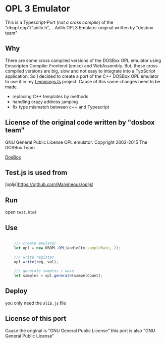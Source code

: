 # OPL 3 Emulator
This is a Typescript-Port (*not a cross compile*) of the "dbopl.cpp"/"adlib.h",... Adlib OPL3 Emulator original written by "dosbox team"

## Why
There are some cross compiled versions of the DOSBox OPL emulator using Emscripten Compiler Frontend (emcc) and WebAssembly. But, these cross compiled versions are big, slow and not easy to integrate into a TypScript application.
So I decided to create a port of the C++ DOSBox OPL emulator to use it in my [Lemmings.ts](https://github.com/tomsoftware/Lemmings.ts) project. Cause of this some changes need to be made.
* replacing C++ templates by methods
* handling crazy address jumping
* fix type mismatch between c++ and Typescript


## License of the original code written by "dosbox team"
GNU General Public License
OPL emulator: Copyright 2002-2015 The DOSBox Team

[DosBox](https://www.dosbox.com/crew.php)

## Test.js is used from
[opljs]https://github.com/Malvineous/opljs)


## Run
open `test.html`

## Use
```Typescript

	/// create emulator
    let opl = new DBOPL.OPL(audioCtx.sampleRate, 2);
	
	/// write register
	opl.write(reg, val);
	
	/// generate samples / wave
	let samples = opl.generate(sampelCount);

```

## Deploy
you only need the `alib.js` file


## License of this port
Cause the original is "GNU General Public License" this port is also "GNU General Public License"

